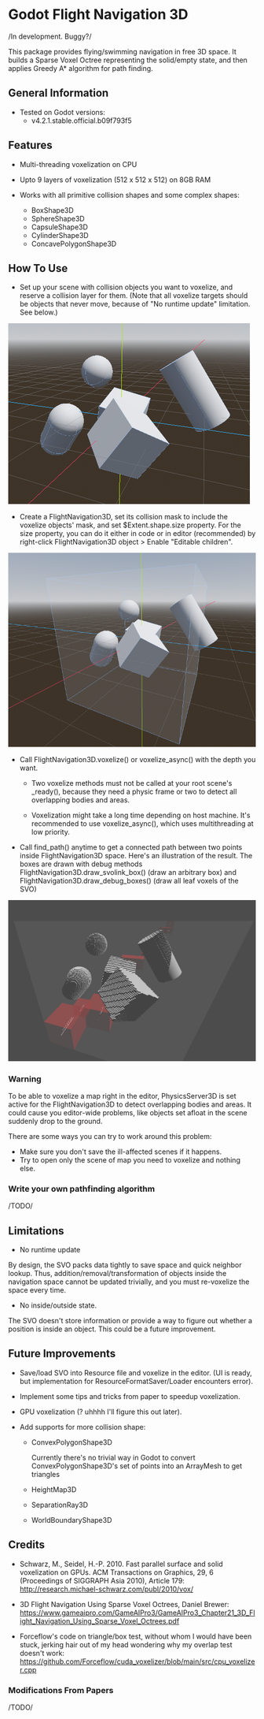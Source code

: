 # Godot Flight Navigation 3D 

/In development. Buggy?/

This package provides flying/swimming navigation in free 3D space. It builds a
Sparse Voxel Octree representing the solid/empty state, and then applies Greedy
A* algorithm for path finding.

## General Information

- Tested on Godot versions: 
	+ v4.2.1.stable.official.b09f793f5

## Features

- Multi-threading voxelization on CPU

- Upto 9 layers of voxelization (512 x 512 x 512) on 8GB RAM

- Works with all primitive collision shapes and some complex shapes:
	+ BoxShape3D
	+ SphereShape3D
	+ CapsuleShape3D
	+ CylinderShape3D
	+ ConcavePolygonShape3D

## How To Use

- Set up your scene with collision objects you want to voxelize, and reserve a 
collision layer for them. (Note that all voxelize targets should be objects that 
never move, because of "No runtime update" limitation. See below.)

![Collision objects setup](imgs/collision_objects_setup.png "Collision objects setup")

- Create a FlightNavigation3D, set its collision mask to include the voxelize 
objects' mask, and set $Extent.shape.size property. For the size property, you can
do it either in code or in editor (recommended) by right-click FlightNavigation3D
object > Enable "Editable children".

![FlightNavigation3D object setup](imgs/flight_navigation_object_setup.png "FlightNavigation3D object setup")

- Call FlightNavigation3D.voxelize() or voxelize_async() with the depth you want.

	+ Two voxelize methods must not be called at your root scene's _ready(),
	because they need a physic frame or two to detect all overlapping bodies and areas.
	
	+ Voxelization might take a long time depending on host machine. It's recommended
	to use voxelize_async(), which uses multithreading at low priority.
	
- Call find_path() anytime to get a connected path between two points inside FlightNavigation3D
space. Here's an illustration of the result. The boxes are drawn with debug methods
FlightNavigation3D.draw_svolink_box() (draw an arbitrary box) and 
FlightNavigation3D.draw_debug_boxes() (draw all leaf voxels of the SVO)

![Result illustration](imgs/result_illustration.png "Result illustration")

### Warning

To be able to voxelize a map right in the editor, PhysicsServer3D is set active
for the FlightNavigation3D to detect overlapping bodies and areas. It could cause
you editor-wide problems, like objects set afloat in the scene suddenly drop to the 
ground. 

There are some ways you can try to work around this problem:
	
- Make sure you don't save the ill-affected scenes if it happens.
- Try to open only the scene of map you need to voxelize and nothing else.
 

### Write your own pathfinding algorithm

/TODO/

## Limitations

- No runtime update

By design, the SVO packs data tightly to save space and quick neighbor lookup.
Thus, addition/removal/transformation of objects inside the navigation space 
cannot be updated trivially, and you must re-voxelize the space every time. 

- No inside/outside state.

The SVO doesn't store information or provide a way to figure out whether a position
is inside an object. This could be a future improvement.

## Future Improvements

- Save/load SVO into Resource file and voxelize in the editor. (UI is ready, but
implementation for ResourceFormatSaver/Loader encounters error).

- Implement some tips and tricks from paper to speedup voxelization.

- GPU voxelization (? uhhhh I'll figure this out later).

- Add supports for more collision shape:
	+ ConvexPolygonShape3D
	
		Currently there's no trivial way in Godot to convert ConvexPolygonShape3D's
		set of points into an ArrayMesh to get triangles
		
	+ HeightMap3D
	+ SeparationRay3D
	+ WorldBoundaryShape3D

## Credits

- Schwarz, M., Seidel, H.-P. 2010. Fast parallel surface and solid voxelization on GPUs. ACM Transactions on Graphics, 29, 6 (Proceedings of SIGGRAPH Asia 2010), Article 179: http://research.michael-schwarz.com/publ/2010/vox/

- 3D Flight Navigation Using Sparse Voxel Octrees, Daniel Brewer: https://www.gameaipro.com/GameAIPro3/GameAIPro3_Chapter21_3D_Flight_Navigation_Using_Sparse_Voxel_Octrees.pdf

- Forceflow's code on triangle/box test, without whom I would have been stuck,
	jerking hair out of my head wondering why my overlap test doesn't work:
	https://github.com/Forceflow/cuda_voxelizer/blob/main/src/cpu_voxelizer.cpp

### Modifications From Papers
/TODO/
